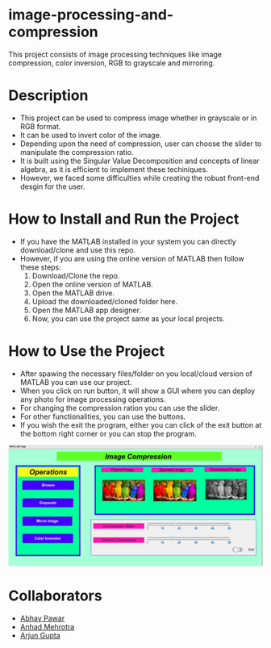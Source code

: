 # image-processing-and-compression
This project consists of image processing techniques like image compression, color inversion, RGB to grayscale and mirroring.

# Description
* This project can be used to compress image whether in grayscale or in RGB format.
* It can be used to invert color of the image.
* Depending upon the need of compression, user can choose the slider to manipulate the compression ratio.
* It is built using the Singular Value Decomposition and concepts of linear algebra, as it is efficient to implement these techiniques.
* However, we faced some difficulties while creating the robust front-end desgin for the user.

# How to Install and Run the Project
* If you have the MATLAB installed in your system you can directly download/clone and use this repo.
* However, if you are using the online version of MATLAB then follow these steps:
  1. Download/Clone the repo.
  2. Open the online version of MATLAB.
  3. Open the MATLAB drive.
  4. Upload the downloaded/cloned folder here.
  5. Open the MATLAB app designer.
  6. Now, you can use the project same as your local projects.

# How to Use the Project
* After spawing the necessary files/folder on you local/cloud version of MATLAB you can use our project.
* When you click on run button, it will show a GUI where you can deploy any photo for image processing operations.
* For changing the compression ration you can use the slider.
* For other functionalities, you can use the buttons.
* If you wish the exit the program, either you can click of the exit button at the bottom right corner or you can stop the program.


<img src="https://github.com/katyalmohit/image-processing-and-compression/blob/main/MATLAB-4.png" alt="Image containing the GUI of project"></img>

# Collaborators
* <a href="https://github.com/abhaygzb15">Abhay Pawar</a>
* <a href="https://github.com/anhad-01">Anhad Mehrotra</a>
* <a href="https://github.com/arjun618">Arjun Gupta</a>
